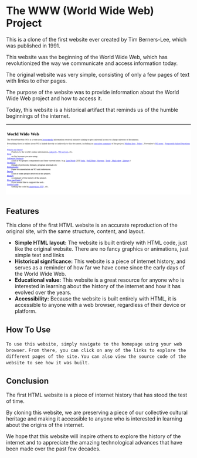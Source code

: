 # The WWW (World Wide Web) Project

<p>This is a clone of the first website ever created by Tim Berners-Lee, which was published in 1991.</p>
<p>This website was the beginning of the World Wide Web, which has revolutionized the way we communicate and access information today.</p>
<p>The original website was very simple, consisting of only a few pages of text with links to other pages.</p>
<p>The purpose of the website was to provide information about the World Wide Web project and how to access it.</p>
<p>Today, this website is a historical artifact that reminds us of the humble beginnings of the internet.</p>
<hr>

<img src="https://github.com/Toby16/The-WWW-Project/blob/main/assets/original_webpage.png/" alt="The WWW Project webpage">

## Features
<p>This clone of the first HTML website is an accurate reproduction of the original site, with the same structure, content, and layout.</p>

* <strong>Simple HTML layout:</strong> The website is built entirely with HTML code, just like the original website. There are no fancy graphics or animations, just simple text and links
* <strong>Historical significance:</strong> This website is a piece of internet history, and serves as a reminder of how far we have come since the early days of the World Wide Web.
* <strong>Educational value:</strong> This website is a great resource for anyone who is interested in learning about the history of the internet and how it has evolved over the years.
* <strong>Accessibility:</strong> Because the website is built entirely with HTML, it is accessible to anyone with a web browser, regardless of their device or platform.

## How To Use
```To use this website, simply navigate to the homepage using your web browser.```
```From there, you can click on any of the links to explore the different pages of the site.```
```You can also view the source code of the website to see how it was built.```

## Conclusion
<p>The first HTML website is a piece of internet history that has stood the test of time.</p>
<p>By cloning this website, we are preserving a piece of our collective cultural heritage and making it accessible to anyone who is interested in learning about the origins of the internet.</p>
<p>We hope that this website will inspire others to explore the history of the internet and to appreciate the amazing technological advances that have been made over the past few decades.</p>
